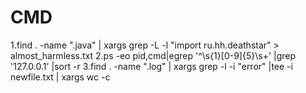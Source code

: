 CMD
===
1.find . -name ".java" | xargs grep -L -l "import ru.hh.deathstar" > almost_harmless.txt
2.ps -eo pid,cmd|egrep '^\s{1}[0-9]{5}\s+' |grep '127.0.0.1' |sort -r
3.find . -name ".log" | xargs grep -l -i "error" |tee -i newfile.txt | xargs wc -c
